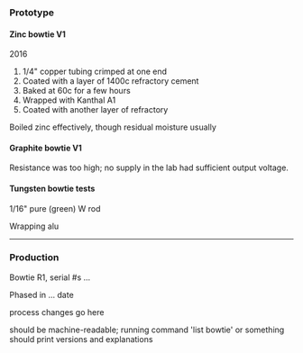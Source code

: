 ### Prototype

#### Zinc bowtie V1

2016

1. 1/4" copper tubing crimped at one end
2. Coated with a layer of 1400c refractory cement
3. Baked at 60c for a few hours
4. Wrapped with Kanthal A1
5. Coated with another layer of refractory

Boiled zinc effectively, though residual moisture usually

#### Graphite bowtie V1

Resistance was too high; no supply in the lab had sufficient output voltage.

#### Tungsten bowtie tests

1/16" pure (green) W rod

Wrapping alu 

<hr>

### Production

Bowtie R1, serial #s ...

Phased in ... date

process changes go here

should be machine-readable; running command 'list bowtie' or something should print versions and explanations